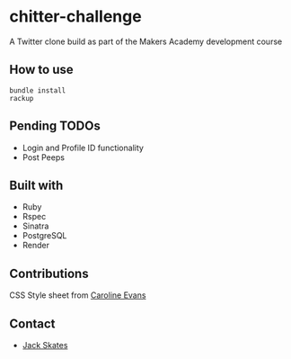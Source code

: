 # chitter-challenge

A Twitter clone build as part of the Makers Academy development course

## How to use

```shell
bundle install
rackup
```

## Pending TODOs
- Login and Profile ID functionality
- Post Peeps


## Built with
- Ruby
- Rspec
- Sinatra
- PostgreSQL
- Render

## Contributions

CSS Style sheet from [Caroline Evans](https://github.com/cvass1)

## Contact
- [Jack Skates](mailto:skatesproduction@gmail.com)

